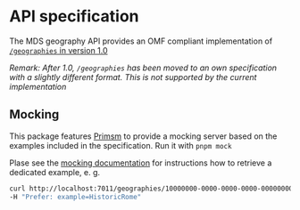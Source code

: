 # API specification

The MDS geography API provides an OMF compliant implementation of [`/geographies` in version 1.0](https://github.com/openmobilityfoundation/mobility-data-specification/tree/release-1.0.0/policy#geographies)

_Remark: After 1.0, `/geographies` has been moved to an own specification with a slightly different format. This is not supported by the current implementation_

## Mocking

This package features [Primsm](https://github.com/stoplightio/prism) to provide a mocking server based on the examples included in the specification.
Run it with `pnpm mock`

Plase see the [mocking documentation](https://github.com/stoplightio/prism/blob/master/docs/guides/01-mocking.md#response-generation) for instructions how to retrieve a dedicated example, e. g.

```bash
curl http://localhost:7011/geographies/10000000-0000-0000-0000-000000000001 \
-H "Prefer: example=HistoricRome"
```
